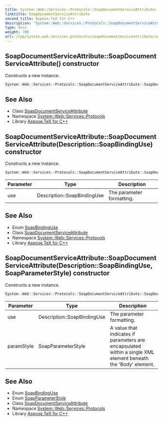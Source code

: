 ```yaml
---
title: System::Web::Services::Protocols::SoapDocumentServiceAttribute::SoapDocumentServiceAttribute constructor
linktitle: SoapDocumentServiceAttribute
second_title: Aspose.TeX for C++
description: 'System::Web::Services::Protocols::SoapDocumentServiceAttribute::SoapDocumentServiceAttribute constructor. Constructs a new instance in C++.'
type: docs
weight: 700
url: /cpp/system.web.services.protocols/soapdocumentserviceattribute/soapdocumentserviceattribute/
---
```

## SoapDocumentServiceAttribute::SoapDocumentServiceAttribute() constructor


Constructs a new instance.

```cpp
System::Web::Services::Protocols::SoapDocumentServiceAttribute::SoapDocumentServiceAttribute()
```

## See Also

* Class [SoapDocumentServiceAttribute](../)
* Namespace [System::Web::Services::Protocols](../../)
* Library [Aspose.TeX for C++](../../../)
## SoapDocumentServiceAttribute::SoapDocumentServiceAttribute(Description::SoapBindingUse) constructor


Constructs a new instance.

```cpp
System::Web::Services::Protocols::SoapDocumentServiceAttribute::SoapDocumentServiceAttribute(Description::SoapBindingUse use)
```


| Parameter | Type | Description |
| --- | --- | --- |
| use | Description::SoapBindingUse | The parameter formatting. |

## See Also

* Enum [SoapBindingUse](../../../system.web.services.description/soapbindinguse/)
* Class [SoapDocumentServiceAttribute](../)
* Namespace [System::Web::Services::Protocols](../../)
* Library [Aspose.TeX for C++](../../../)
## SoapDocumentServiceAttribute::SoapDocumentServiceAttribute(Description::SoapBindingUse, SoapParameterStyle) constructor


Constructs a new instance.

```cpp
System::Web::Services::Protocols::SoapDocumentServiceAttribute::SoapDocumentServiceAttribute(Description::SoapBindingUse use, SoapParameterStyle paramStyle)
```


| Parameter | Type | Description |
| --- | --- | --- |
| use | Description::SoapBindingUse | The parameter formatting. |
| paramStyle | SoapParameterStyle | A value that indicates if parameters are encapsulated within a single XML element beneath the 'Body' element. |

## See Also

* Enum [SoapBindingUse](../../../system.web.services.description/soapbindinguse/)
* Enum [SoapParameterStyle](../../soapparameterstyle/)
* Class [SoapDocumentServiceAttribute](../)
* Namespace [System::Web::Services::Protocols](../../)
* Library [Aspose.TeX for C++](../../../)
